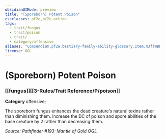 ```yaml
---
obsidianUIMode: preview
title: "(Sporeborn) Potent Poison"
cssclasses: pf2e,pf2e-action
tags:
  - trait/fungus
  - trait/poison
  - trait/
  - category/offensive
aliases: "Compendium.pf2e.bestiary-family-ability-glossary.Item.m3flWBRtelwHv9oP"
license: OGL
---
```

# (Sporeborn) Potent Poison

### [[fungus]][[3-Rules/Trait Reference/P/poison]]

**Category** offensive; 




The sporeborn fungus enhances the dead creature's natural toxins rather than diminishing them. Increase the DC of poison and spore abilities of the base creature by 2 rather than decreasing them.

*Source: Pathfinder #193: Mantle of Gold*
*OGL*